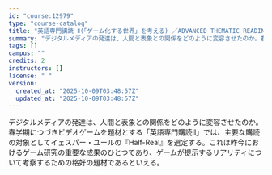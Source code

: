 ```yaml
---
id: "course:12979"
type: "course-catalog"
title: "英語専門講読 Ⅱ(「ゲーム化する世界」を考える) ／ADVANCED THEMATIC READING Ⅱ"
summary: "デジタルメディアの発達は、人間と表象との関係をどのように変容させたのか。春学期につづきビデオゲームを題材とする「英語専門購読Ⅱ」では、主要な購読の対象としてイェスパー・ユールの『Half-Real』を選定する。これは昨今におけるゲーム研究の…"
tags: []
campus: ""
credits: 2
instructors: []
license: " "
version:
  created_at: "2025-10-09T03:48:57Z"
  updated_at: "2025-10-09T03:48:57Z"
---
```


デジタルメディアの発達は、人間と表象との関係をどのように変容させたのか。春学期につづきビデオゲームを題材とする「英語専門購読Ⅱ」では、主要な購読の対象としてイェスパー・ユールの『Half-Real』を選定する。これは昨今におけるゲーム研究の重要な成果のひとつであり、ゲームが提示するリアリティについて考察するための格好の題材であるといえる。
